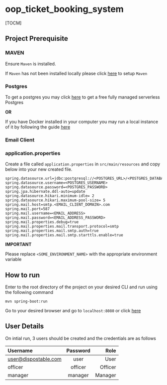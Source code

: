 # oop_ticket_booking_system

[TOCM]

## Project Prerequisite

### MAVEN

Ensure `Maven` is installed.

If `Maven` has not been installed locally please click [here](https://www.baeldung.com/install-maven-on-windows-linux-mac) to setup `Maven`

### Postgres

To get a postgres you may click [here](https://neon.tech/) to get a free fully managed serverless Postgres

**OR**

If you have Docker installed in your computer you may run a local instance of it by following the guide [here](https://www.docker.com/blog/how-to-use-the-postgres-docker-official-image/)

### Email Client

### application.properties

Create a file called `application.properties` in `src/main/resources` and copy below into your new created file.

```
spring.datasource.url=jdbc:postgresql://<POSTGRES_URL>/<POSTGRES_DATABASE_NAME>
spring.datasource.username=<POSTGRES_USERNAME>
spring.datasource.password=<POSTGRES_PASSWORD>
spring.jpa.hibernate.ddl-auto=update
spring.datasource.hikari.minimum-idle= 2
spring.datasource.hikari.maximum-pool-size= 5
spring.mail.host=smtp.<EMAIL_CLIENT_DOMAIN>.com
spring.mail.port=587
spring.mail.username=<EMAIL_ADDRESS>
spring.mail.password=<EMAIL_ADDRESS_PASSWORD>
spring.mail.properties.debug=true
spring.mail.properties.mail.transport.protocol=smtp
spring.mail.properties.mail.smtp.auth=true
spring.mail.properties.mail.smtp.starttls.enable=true
```

**IMPORTANT**

Please replace `<SOME_ENVIRONMENT_NAME>` with the appropriate environment variable

## How to run

Enter to the root directory of the project on your desired CLI and run using the following command

```
mvn spring-boot:run
```

Go to your desired browser and go to `localhost:8080` or click [here](https://localhost:8080/)

## User Details

On intial run, 3 users should be created and the credentials are as follows

| Username             | Password |    Role |
| :------------------- | :------: | ------: |
| user@dispostable.com |   user   |    User |
| officer              | officer  | Officer |
| manager              | manager  | Manager |
